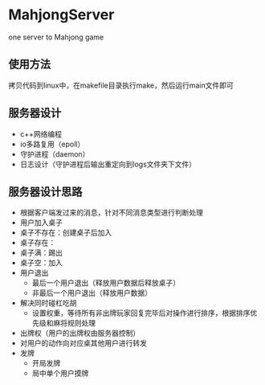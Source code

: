 # MahjongServer
one server to Mahjong game

## 使用方法
拷贝代码到linux中，在makefile目录执行make，然后运行main文件即可

## 服务器设计
- c++网络编程
- io多路复用（epoll）
- 守护进程（daemon）
- 日志设计（守护进程后输出重定向到logs文件夹下文件）

## 服务器设计思路
- 根据客户端发过来的消息，针对不同消息类型进行判断处理
- 用户加入桌子
 - 桌子不存在：创建桌子后加入
 - 桌子存在：
  - 桌子满：踢出
  - 桌子空：加入
- 用户退出
  - 最后一个用户退出（释放用户数据后释放桌子）
  - 非最后一个用户退出（释放用户数据）
- 解决同时碰杠吃胡
  - 设置权重，等待所有非出牌玩家回复完毕后对操作进行排序，根据排序优先级和麻将规则处理
- 出牌权（用户的出牌权由服务器控制）
- 对用户的动作向对应桌其他用户进行转发
- 发牌
  - 开局发牌
  - 局中单个用户摸牌 
